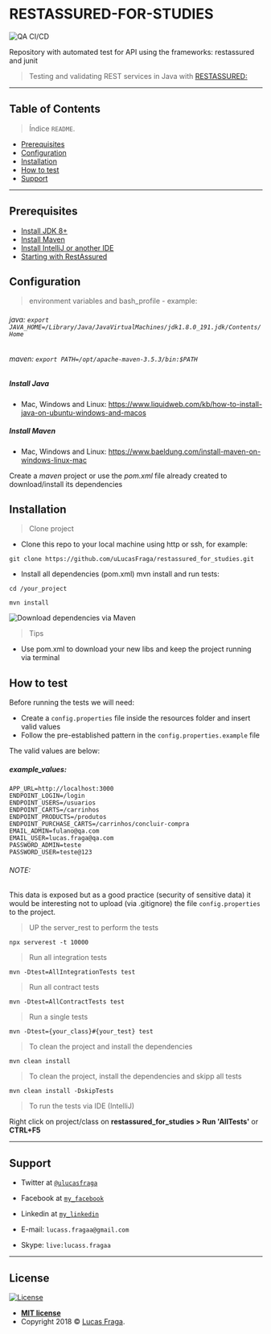 # RESTASSURED-FOR-STUDIES

![QA CI/CD](https://github.com/uLucasFraga/restassured_for_studies/workflows/QA%20CI/CD/badge.svg?branch=master)

Repository with automated test for API using the frameworks: restassured and junit

> Testing and validating REST services in Java with [RESTASSURED:](https://github.com/rest-assured/rest-assured)

---

## Table of Contents

> Índice `README`.

- [Prerequisites](#prerequisites)
- [Configuration](#configuration)
- [Installation](#installation)
- [How to test](#how-to-test)
- [Support](#support)

---

## Prerequisites

- [Install JDK 8+](https://www.oracle.com/java/technologies/javase-downloads.html)
- [Install Maven](https://maven.apache.org/install.html)
- [Install IntelliJ or another IDE](https://www.jetbrains.com/idea/download/)
- [Starting with RestAssured](https://github.com/rest-assured/rest-assured/wiki/GettingStarted)

## Configuration

> environment variables and bash_profile - example:

###### java: `export JAVA_HOME=/Library/Java/JavaVirtualMachines/jdk1.8.0_191.jdk/Contents/Home`

###### maven: `export PATH=/opt/apache-maven-3.5.3/bin:$PATH`

##### Install Java
- Mac, Windows and Linux: https://www.liquidweb.com/kb/how-to-install-java-on-ubuntu-windows-and-macos

##### Install Maven
- Mac, Windows and Linux: https://www.baeldung.com/install-maven-on-windows-linux-mac

Create a _maven_ project or use the _pom.xml_ file already created to download/install its dependencies

## Installation

> Clone project

- Clone this repo to your local machine using http or ssh, for example:

`git clone https://github.com/uLucasFraga/restassured_for_studies.git`

- Install all dependencies (pom.xml) mvn install and run tests:

`cd /your_project`

`mvn install`

![Download dependencies via Maven](http://g.recordit.co/vCNaZgadVu.gif)

> Tips

- Use pom.xml to download your new libs and keep the project running via terminal

## How to test

Before running the tests we will need:

- Create a `config.properties` file inside the resources folder and insert valid values
- Follow the pre-established pattern in the `config.properties.example` file

The valid values are below:

##### example_values:
```
APP_URL=http://localhost:3000
ENDPOINT_LOGIN=/login
ENDPOINT_USERS=/usuarios
ENDPOINT_CARTS=/carrinhos
ENDPOINT_PRODUCTS=/produtos
ENDPOINT_PURCHASE_CARTS=/carrinhos/concluir-compra
EMAIL_ADMIN=fulano@qa.com
EMAIL_USER=lucas.fraga@qa.com
PASSWORD_ADMIN=teste
PASSWORD_USER=teste@123
```
###### NOTE:
This data is exposed but as a good practice (security of sensitive data) it would be interesting not to upload (via .gitignore) the file `config.properties` to the project.

> UP the server_rest to perform the tests

`npx serverest -t 10000`

> Run all integration tests

`mvn -Dtest=AllIntegrationTests test `

> Run all contract tests

`mvn -Dtest=AllContractTests test `

> Run a single tests

`mvn -Dtest={your_class}#{your_test} test`

> To clean the project and install the dependencies

`mvn clean install`

> To clean the project, install the dependencies and skipp all tests

`mvn clean install -DskipTests`

> To run the tests via IDE (IntelliJ)

Right click on project/class on **restassured_for_studies > Run 'AllTests'** or **CTRL+F5**

---

## Support

- Twitter at <a href="https://twitter.com/uLucasFraga" target="_blank">`@ulucasfraga`</a>
- Facebook at <a href="https://www.facebook.com/lucass.fragaa" target="_blank">`my_facebook`</a>
- Linkedin at <a href="https://www.linkedin.com/in/ulucasfraga" target="_blank">`my_linkedin`</a>

- E-mail: `lucass.fragaa@gmail.com`
- Skype: `live:lucass.fragaa`

---

## License

[![License](http://img.shields.io/:license-mit-blue.svg?style=flat-square)](http://badges.mit-license.org)

- **[MIT license](http://opensource.org/licenses/mit-license.php)**
- Copyright 2018 © <a href="https://www.linkedin.com/in/ulucasfraga" target="_blank">Lucas Fraga</a>.
